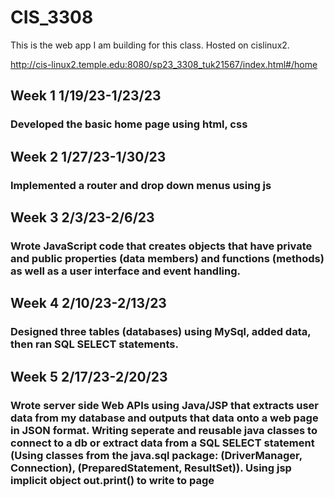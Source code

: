 # CIS_3308
This is the web app I am building for this class. Hosted on cislinux2.

http://cis-linux2.temple.edu:8080/sp23_3308_tuk21567/index.html#/home

## Week 1 1/19/23-1/23/23
### Developed the basic home page using html, css

## Week 2 1/27/23-1/30/23
### Implemented a router and drop down menus using js

## Week 3 2/3/23-2/6/23
### Wrote JavaScript code that creates objects that have private and public properties (data members) and functions (methods) as well as a user interface and event handling. 

## Week 4 2/10/23-2/13/23
### Designed three tables (databases) using MySql, added data, then ran SQL SELECT statements.

## Week 5 2/17/23-2/20/23
### Wrote server side Web APIs using Java/JSP that extracts user data from my database and outputs that data onto a web page in JSON format. Writing seperate and reusable java classes to connect to a db or extract data from a SQL SELECT statement (Using classes from the java.sql package: (DriverManager, Connection), (PreparedStatement, ResultSet)). Using jsp implicit object out.print() to write to page

